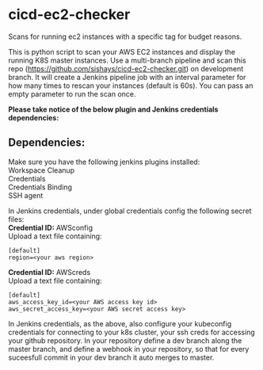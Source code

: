 # cicd-ec2-checker
Scans for running ec2 instances with a specific tag for budget reasons.


This is python script to scan your AWS EC2 instances and display the running K8S master instances.
Use a multi-branch pipeline and scan this repo (https://github.com/sishays/cicd-ec2-checker.git) on development branch.
It will create a Jenkins pipeline job with an interval parameter for how many times to rescan your instances (default is 60s).
You can pass an empty parameter to run the scan once.

<b>Please take notice of the below plugin and Jenkins credentials dependencies:</b>


## Dependencies:</br>
Make sure you have the following jenkins plugins installed:</br>
Workspace Cleanup</br>
Credentials</br>
Credentials Binding</br>
SSH agent</br>


In Jenkins credentials, under global credentials config the following secret files:</br>
**Credential ID:** AWSconfig</br>
Upload a text file containing:</br>
```
[default]
region=<your aws region>
```

**Credential ID:** AWScreds</br>
Upload a text file containing:</br>
```
[default]
aws_access_key_id=<your AWS access key id>
aws_secret_access_key=<your AWS secret access key>
```

In Jenkins credentials, as the above, also configure your kubeconfig credentials for connecting to your k8s cluster, your ssh creds for accessing your github repository.
In your repository define a dev branch along the master branch, and define a webhook in your repository, so that for every suceesfull commit in your dev branch it auto merges to master. 


